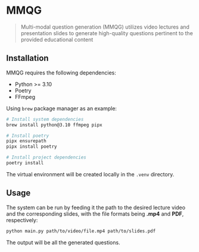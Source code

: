 # MMQG

> Multi-modal question generation (MMQG) utilizes video lectures and presentation slides to generate high-quality questions pertinent to the provided educational content

## Installation
MMQG requires the following dependencies:

- Python >= 3.10
- Poetry
- FFmpeg

Using `brew` package manager as an example:

```sh
# Install system dependencies
brew install python@3.10 ffmpeg pipx

# Install poetry
pipx ensurepath
pipx install poetry

# Install project dependencies
poetry install
```

The virtual environment will be created locally in the `.venv` directory.

## Usage
The system can be run by feeding it the path to the desired lecture video and the corresponding slides, with the file formats being **.mp4** and **PDF**, respectively:
```sh
python main.py path/to/video/file.mp4 path/to/slides.pdf
```
The output will be all the generated questions.

